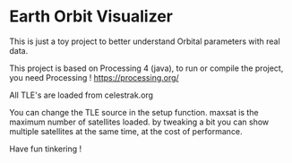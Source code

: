 # Earth Orbit Visualizer

This is just a toy project to better understand Orbital parameters with real data.

This project is based on Processing 4 (java), to run or compile the project, you need Processing ! https://processing.org/

All TLE's are loaded from celestrak.org

You can change the TLE source in the setup function.
maxsat is the maximum number of satellites loaded. by tweaking a bit you can show multiple satellites at the same time, at the cost of performance.

Have fun tinkering !
